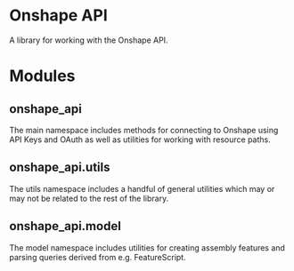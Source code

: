 # Onshape API

A library for working with the Onshape API.

# Modules

## onshape_api

The main namespace includes methods for connecting to Onshape using API Keys and OAuth as well as utilities for working with resource paths.

## onshape_api.utils

The utils namespace includes a handful of general utilities which may or may not be related to the rest of the library.

## onshape_api.model

The model namespace includes utilities for creating assembly features and parsing queries derived from e.g. FeatureScript.
